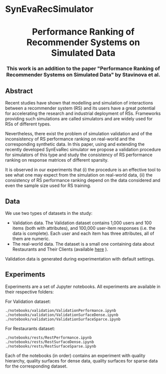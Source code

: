 # SynEvaRecSimulator

<h1 align="center"> Performance Ranking of Recommender Systems on Simulated Data
<h3 align="center">This work is an addition to the paper "Performance Ranking of Recommender Systems on Simulated Data" by Stavinova et al.</h3>

## Abstract
Recent studies have shown that modelling and simulation of interactions between a recommender system (RS) and its users have a great potential for accelerating the research and industrial deployment of RSs. Frameworks providing such simulations are called simulators and are widely used for RSs of different types. 
  
Nevertheless, there exist the problem of simulation validation and of the inconsistency of RS performance ranking on real-world and the corresponding synthetic data. 
In this paper, using and extending the recently developed SynEvaRec simulator we propose a validation procedure for simulators of this type and study the consistency of RS performance ranking on response matrices of different sparsity. 
  
It is observed in our experiments that (i) the procedure is an effective tool to see what one may expect from the simulation on real-world data, (ii) the consistency  of RS performance ranking depend on the data considered and even the sample size used for RS training.

## Data
We use two types of datasets in the study:
 - Validation data. The Validation dataset contains 1,000 users and 100 items (both with attributes), and 100,000 user-item responses (i.e. the data is complete). 
   Each user and each item has three attributes, all of them are numeric.
 - The real-world data. The dataset is a small one containing data about Restaurants and Their Clients (available <a href='https://www.kaggle.com/uciml/restaurant-data-with-consumer-ratings'>here</a> ).

Validation data is generated during experimentation with default settings.

## Experiments

Experiments are a set of Jupyter notebooks.
All experiments are available in their respective folders:
  
For Validation dataset:
```
./notebooks/validation/ValidationPerformance.ipynb
./notebooks/validation/ValidationSurfaceDense.ipynb
./notebooks/validation/ValidationSurfaceSparce.ipynb
```
For Restaurants dataset:
```
./notebooks/rests/RestPerformance.ipynb
./notebooks/rests/RestSurfaceDense.ipynb
./notebooks/rests/RestSurfaceSparse.ipynb
```
  
Each of the notebooks (in order) contains an experiment with quality hierarchy, quality surfaces for dense data, quality surfaces for sparse data for the corresponding dataset.
